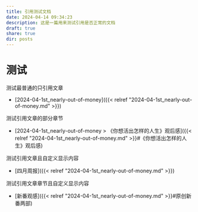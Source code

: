 ```yaml
---
title: 引用测试文档
date: 2024-04-14 09:34:23
description: 这是一篇用来测试引用是否正常的文档
draft: true
share: true
dir: posts
---
```


# 测试

测试最普通的只引用文章

- [2024-04-1st_nearly-out-of-money]({{< relref "2024-04-1st_nearly-out-of-money.md" >}})

测试引用文章的部分章节

- [2024-04-1st_nearly-out-of-money > 《你想活出怎样的人生》观后感]({{< relref "2024-04-1st_nearly-out-of-money.md" >}}#《你想活出怎样的人生》观后感)

测试引用文章且自定义显示内容

- [四月周报]({{< relref "2024-04-1st_nearly-out-of-money.md" >}})

测试引用文章章节且自定义显示内容

- [新番观感]({{< relref "2024-04-1st_nearly-out-of-money.md" >}}#原创新番两部)


